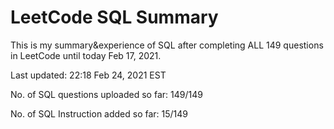 # LeetCode SQL Summary
This is my summary&experience of SQL after completing ALL 149 questions in LeetCode until today Feb 17, 2021.

Last updated: 22:18 Feb 24, 2021 EST

No. of SQL questions uploaded so far: 149/149

No. of SQL Instruction added so far: 15/149

